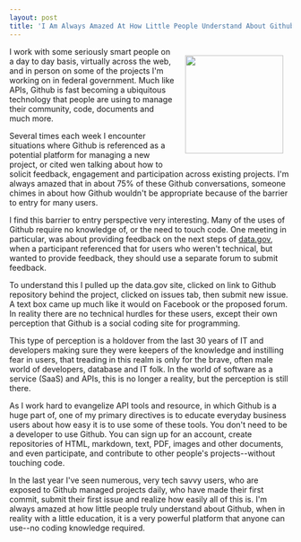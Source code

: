 ```yaml
---
layout: post
title: 'I Am Always Amazed At How Little People Understand About Github'
---
```

<p><img style="padding: 15px;" src="https://s3.amazonaws.com/kinlane-productions/bw-icons/bw-github.jpg" alt="" width="175" align="right" /></p>
<p>I work with some seriously smart people on a day to day basis, virtually across the web, and in person on some of the projects I'm working on in federal government. Much like APIs, Github is fast becoming a ubiquitous technology that people are using to manage their community, code, documents and much more.</p>
<p>Several times each week I encounter situations where Github is referenced as a potential platform for managing a new project, or cited wen talking about how to solicit feedback, engagement and participation across existing projects. I'm always amazed that in about 75% of these Github conversations, someone chimes in about how Github wouldn't be appropriate because of the barrier to entry for many users.</p>
<p>I find this barrier to entry perspective very interesting. Many of the uses of Github require no knowledge of, or the need to touch code. One meeting in particular, was about providing feedback on the next steps of <a href="http://data.gov">data.gov</a>, when a participant referenced that for users who weren't technical, but wanted to provide feedback, they should use a separate forum to submit feedback.</p>
<p>To understand this I pulled up the data.gov site, clicked on link to Github repository behind the project, clicked on issues tab, then submit new issue. A text box came up much like it would on Facebook or the proposed forum. In reality there are no technical hurdles for these users, except their own perception that Github is a social coding site for programming.</p>
<p>This type of perception is a holdover from the last 30 years of IT and developers making sure they were keepers of the knowledge and instilling fear in users, that treading in this realm is only for the brave, often male world of developers, database and IT folk. In the world of software as a service (SaaS) and APIs, this is no longer a reality, but the perception is still there.</p>
<p>As I work hard to evangelize API tools and resource, in which Github is a huge part of, one of my primary directives is to educate everyday business users about how easy it is to use some of these tools. You don't need to be a developer to use Github. You can sign up for an account, create repositories of HTML, markdown, text, PDF, images and other documents, and even participate, and contribute to other people's projects--without touching code.</p>
<p>In the last year I've seen numerous, very tech savvy users, who are exposed to Github managed projects daily, who have made their first commit, submit their first issue and realize how easily all of this is. I'm always amazed at how little people truly understand about Github, when in reality with a little education, it is a very powerful platform that anyone can use--no coding knowledge required.</p>